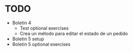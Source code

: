 # TODO

* Boletin 4
    * Test optional exercises
    * Crea un método para editar el estado de un pedido
* Boletin 5 setup
* Boletin 5 optional exercises